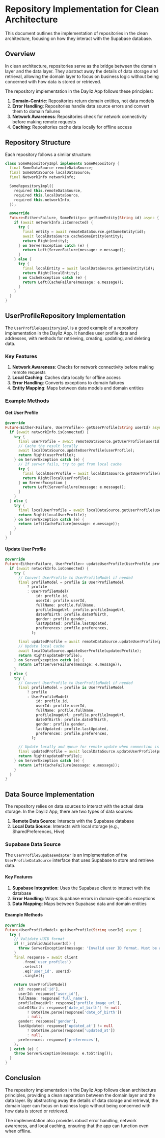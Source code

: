 # Repository Implementation for Clean Architecture

This document outlines the implementation of repositories in the clean architecture, focusing on how they interact with the Supabase database.

## Overview

In clean architecture, repositories serve as the bridge between the domain layer and the data layer. They abstract away the details of data storage and retrieval, allowing the domain layer to focus on business logic without being concerned with how data is stored or retrieved.

The repository implementation in the Dayliz App follows these principles:

1. **Domain-Centric**: Repositories return domain entities, not data models
2. **Error Handling**: Repositories handle data source errors and convert them to domain failures
3. **Network Awareness**: Repositories check for network connectivity before making remote requests
4. **Caching**: Repositories cache data locally for offline access

## Repository Structure

Each repository follows a similar structure:

```dart
class SomeRepositoryImpl implements SomeRepository {
  final SomeDataSource remoteDataSource;
  final SomeDataSource localDataSource;
  final NetworkInfo networkInfo;

  SomeRepositoryImpl({
    required this.remoteDataSource,
    required this.localDataSource,
    required this.networkInfo,
  });

  @override
  Future<Either<Failure, SomeEntity>> getSomeEntity(String id) async {
    if (await networkInfo.isConnected) {
      try {
        final entity = await remoteDataSource.getSomeEntity(id);
        await localDataSource.cacheSomeEntity(entity);
        return Right(entity);
      } on ServerException catch (e) {
        return Left(ServerFailure(message: e.message));
      }
    } else {
      try {
        final localEntity = await localDataSource.getSomeEntity(id);
        return Right(localEntity);
      } on CacheException catch (e) {
        return Left(CacheFailure(message: e.message));
      }
    }
  }
}
```

## UserProfileRepository Implementation

The `UserProfileRepositoryImpl` is a good example of a repository implementation in the Dayliz App. It handles user profile data and addresses, with methods for retrieving, creating, updating, and deleting data.

### Key Features

1. **Network Awareness**: Checks for network connectivity before making remote requests
2. **Local Caching**: Caches data locally for offline access
3. **Error Handling**: Converts exceptions to domain failures
4. **Entity Mapping**: Maps between data models and domain entities

### Example Methods

#### Get User Profile

```dart
@override
Future<Either<Failure, UserProfile>> getUserProfile(String userId) async {
  if (await networkInfo.isConnected) {
    try {
      final userProfile = await remoteDataSource.getUserProfile(userId);
      // Cache the result locally
      await localDataSource.updateUserProfile(userProfile);
      return Right(userProfile);
    } on ServerException catch (e) {
      // If server fails, try to get from local cache
      try {
        final localUserProfile = await localDataSource.getUserProfile(userId);
        return Right(localUserProfile);
      } on ServerException {
        return Left(ServerFailure(message: e.message));
      }
    }
  } else {
    try {
      final localUserProfile = await localDataSource.getUserProfile(userId);
      return Right(localUserProfile);
    } on ServerException catch (e) {
      return Left(CacheFailure(message: e.message));
    }
  }
}
```

#### Update User Profile

```dart
@override
Future<Either<Failure, UserProfile>> updateUserProfile(UserProfile profile) async {
  if (await networkInfo.isConnected) {
    try {
      // Convert UserProfile to UserProfileModel if needed
      final profileModel = profile is UserProfileModel
          ? profile
          : UserProfileModel(
              id: profile.id,
              userId: profile.userId,
              fullName: profile.fullName,
              profileImageUrl: profile.profileImageUrl,
              dateOfBirth: profile.dateOfBirth,
              gender: profile.gender,
              lastUpdated: profile.lastUpdated,
              preferences: profile.preferences,
            );

      final updatedProfile = await remoteDataSource.updateUserProfile(profileModel);
      // Update local cache
      await localDataSource.updateUserProfile(updatedProfile);
      return Right(updatedProfile);
    } on ServerException catch (e) {
      return Left(ServerFailure(message: e.message));
    }
  } else {
    try {
      // Convert UserProfile to UserProfileModel if needed
      final profileModel = profile is UserProfileModel
          ? profile
          : UserProfileModel(
              id: profile.id,
              userId: profile.userId,
              fullName: profile.fullName,
              profileImageUrl: profile.profileImageUrl,
              dateOfBirth: profile.dateOfBirth,
              gender: profile.gender,
              lastUpdated: profile.lastUpdated,
              preferences: profile.preferences,
            );

      // Update locally and queue for remote update when connection is restored
      final updatedProfile = await localDataSource.updateUserProfile(profileModel);
      return Right(updatedProfile);
    } on ServerException catch (e) {
      return Left(CacheFailure(message: e.message));
    }
  }
}
```

## Data Source Implementation

The repository relies on data sources to interact with the actual data storage. In the Dayliz App, there are two types of data sources:

1. **Remote Data Source**: Interacts with the Supabase database
2. **Local Data Source**: Interacts with local storage (e.g., SharedPreferences, Hive)

### Supabase Data Source

The `UserProfileSupabaseAdapter` is an implementation of the `UserProfileDataSource` interface that uses Supabase to store and retrieve data.

#### Key Features

1. **Supabase Integration**: Uses the Supabase client to interact with the database
2. **Error Handling**: Wraps Supabase errors in domain-specific exceptions
3. **Data Mapping**: Maps between Supabase data and domain entities

#### Example Methods

```dart
@override
Future<UserProfileModel> getUserProfile(String userId) async {
  try {
    // Validate UUID format
    if (!_isValidUuid(userId)) {
      throw ServerException(message: 'Invalid user ID format. Must be a valid UUID.');
    }
    final response = await client
        .from('user_profiles')
        .select()
        .eq('user_id', userId)
        .single();

    return UserProfileModel(
      id: response['id'],
      userId: response['user_id'],
      fullName: response['full_name'],
      profileImageUrl: response['profile_image_url'],
      dateOfBirth: response['date_of_birth'] != null
          ? DateTime.parse(response['date_of_birth'])
          : null,
      gender: response['gender'],
      lastUpdated: response['updated_at'] != null
          ? DateTime.parse(response['updated_at'])
          : null,
      preferences: response['preferences'],
    );
  } catch (e) {
    throw ServerException(message: e.toString());
  }
}
```

## Conclusion

The repository implementation in the Dayliz App follows clean architecture principles, providing a clean separation between the domain layer and the data layer. By abstracting away the details of data storage and retrieval, the domain layer can focus on business logic without being concerned with how data is stored or retrieved.

The implementation also provides robust error handling, network awareness, and local caching, ensuring that the app can function even when offline.
